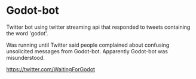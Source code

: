 Godot-bot
=========

Twitter bot using twitter streaming api that responded to tweets containing the word 'godot'.

Was running until Twitter said people complained about confusing unsolicited messages from Godot-bot. Apparently Godot-bot was misunderstood.

https://twitter.com/WaitingForGodot
